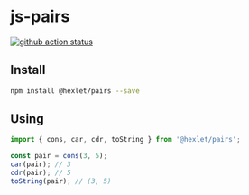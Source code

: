 # js-pairs

[![github action status](https://github.com/hexlet-components/js-pairs/workflows/Node%20CI/badge.svg)](https://github.com/hexlet-components/js-pairs/actions)

## Install

```sh
npm install @hexlet/pairs --save
```

## Using

```javascript
import { cons, car, cdr, toString } from '@hexlet/pairs';

const pair = cons(3, 5);
car(pair); // 3
cdr(pair); // 5
toString(pair); // (3, 5)
```
